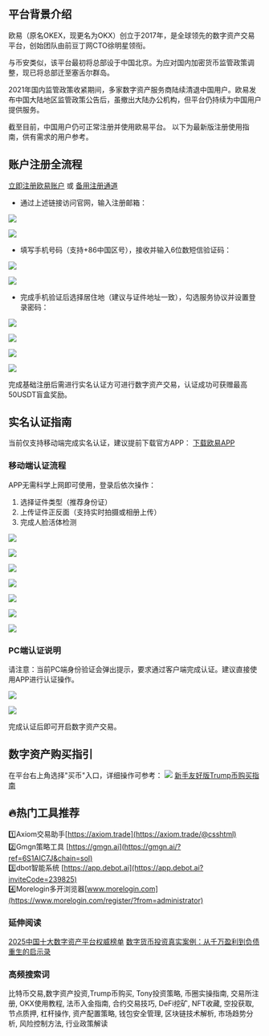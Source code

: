 ## 平台背景介绍
欧易（原名OKEX，现更名为OKX）创立于2017年，是全球领先的数字资产交易平台，创始团队由前豆丁网CTO徐明星领衔。

与币安类似，该平台最初将总部设于中国北京。为应对国内加密货币监管政策调整，现已将总部迁至塞舌尔群岛。

2021年国内监管政策收紧期间，多家数字资产服务商陆续清退中国用户。欧易发布中国大陆地区监管政策公告后，虽撤出大陆办公机构，但平台仍持续为中国用户提供服务。

截至目前，中国用户仍可正常注册并使用欧易平台。
以下为最新版注册使用指南，供有需求的用户参考。

## 账户注册全流程
 [立即注册欧易账户](https://www.chouyi.world/zh-hans/join/18639032)  或 [备用注册通道](https://www.okx.com/zh-hans/join/74873351)

- 通过上述链接访问官网，输入注册邮箱：

[![](https://ac63e02.webp.li/okx2.jpg)](https://btc8848.com/top-10-exchanges)

[![](https://ac63e02.webp.li/okx3.jpg)](https://btc8848.com/top-10-exchanges)

- 填写手机号码（支持+86中国区号），接收并输入6位数短信验证码：

[![](https://ac63e02.webp.li/okx4.jpg)](https://btc8848.com/top-10-exchanges)

[![](https://ac63e02.webp.li/okx5.jpg)](https://btc8848.com/top-10-exchanges)

- 完成手机验证后选择居住地（建议与证件地址一致），勾选服务协议并设置登录密码：

[![](https://ac63e02.webp.li/okx6.jpg)](https://btc8848.com/top-10-exchanges)

[![](https://ac63e02.webp.li/okx7.jpg)](https://btc8848.com/top-10-exchanges)

[![](https://ac63e02.webp.li/okx8.jpg)](https://btc8848.com/top-10-exchanges)

[![](https://ac63e02.webp.li/okx9.jpg)](https://btc8848.com/top-10-exchanges)

完成基础注册后需进行实名认证方可进行数字资产交易，认证成功可获赠最高50USDT盲盒奖励。

## 实名认证指南
当前仅支持移动端完成实名认证，建议提前下载官方APP：
 [下载欧易APP](https://www.okx.com/cn/download)  

### 移动端认证流程
APP无需科学上网即可使用，登录后依次操作：
1. 选择证件类型（推荐身份证）
2. 上传证件正反面（支持实时拍摄或相册上传）
3. 完成人脸活体检测

[![](https://ac63e02.webp.li/okx_app1.jpg)](https://btc8848.com/top-10-exchanges)

[![](https://ac63e02.webp.li/okx_app2.jpg)](https://btc8848.com/top-10-exchanges)

[![](https://ac63e02.webp.li/okx_app3.jpg)](https://btc8848.com/top-10-exchanges)

[![](https://ac63e02.webp.li/okx_app4.jpg)](https://btc8848.com/top-10-exchanges)

[![](https://ac63e02.webp.li/okx_app5.jpg)](https://btc8848.com/top-10-exchanges)

[![](https://ac63e02.webp.li/okx_app6.jpg)](https://btc8848.com/top-10-exchanges)

[![](https://ac63e02.webp.li/okx_app7.jpg)](https://btc8848.com/top-10-exchanges)

### PC端认证说明
请注意：当前PC端身份验证会弹出提示，要求通过客户端完成认证。建议直接使用APP进行认证操作。

[![](https://ac63e02.webp.li/okx10.jpg)](https://btc8848.com/top-10-exchanges)

[![](https://ac63e02.webp.li/okx12.jpg)](https://btc8848.com/top-10-exchanges)

完成认证后即可开启数字资产交易。

## 数字资产购买指引
在平台右上角选择"买币"入口，详细操作可参考：
[![](https://ac63e02.webp.li/okx14.jpg)](https://btc8848.com/top-10-exchanges)
[新手友好版Trump币购买指南](https://heiyetouzi.xyz/ouyi-trump/)

## 🔥热门工具推荐
1️⃣Axiom交易助手[https://axiom.trade](https://axiom.trade/@csshtml)  
2️⃣Gmgn策略工具 [https://gmgn.ai](https://gmgn.ai/?ref=6S1AIC7J&chain=sol)  
3️⃣dbot智能系统 [https://app.debot.ai](https://app.debot.ai?inviteCode=239825)  
4️⃣Morelogin多开浏览器[www.morelogin.com](https://www.morelogin.com/register/?from=administrator)  

### 延伸阅读
[2025中国十大数字资产平台权威榜单](https://btc8848.com/top-10-exchanges/)
[数字货币投资真实案例：从千万盈利到负债重生的启示录](https://heiyetouzi.xyz/biquanstory001/)

### 高频搜索词
比特币交易,数字资产投资,Trump币购买, Tony投资策略, 币圈实操指南, 交易所注册, OKX使用教程, 法币入金指南, 合约交易技巧, DeFi挖矿, NFT收藏, 空投获取, 节点质押, 杠杆操作, 资产配置策略, 钱包安全管理, 区块链技术解析, 市场趋势分析, 风险控制方法, 行业政策解读